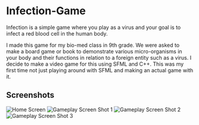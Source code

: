 # Infection-Game
Infection is a simple game where you play as a virus and your goal is to infect a red blood cell in the human body. 

I made this game for my bio-med class in 9th grade. We were asked to make a board game or book to demonstrate various micro-organisms in your body and their functions in relation to a foreign entity such as a virus. I decide to make a video game for this using SFML and C++. This was my first time not just playing around with SFML and making an actual game with it.

## Screenshots
![Home Screen](../master/screenshots/TitleScreenshot.PNG)
![Gameplay Screen Shot 1](../master/screenshots/GameplayScreenshot1.PNG)
![Gameplay Screen Shot 2](../master/screenshots/GameplayScreenShot2.PNG)
![Gameplay Screen Shot 3](../master/screenshots/GameplayScreenShot3.PNG)
